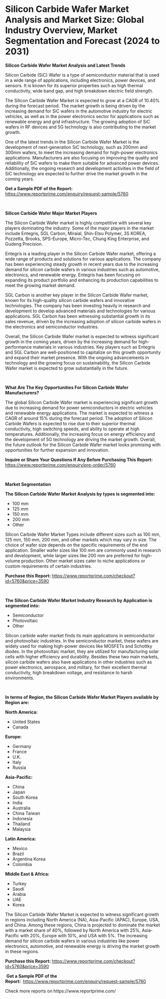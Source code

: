 <p><h1>Silicon Carbide Wafer Market Analysis and Market Size: Global Industry Overview, Market Segmentation and Forecast (2024 to 2031)</h1></p><p><strong>Silicon Carbide Wafer Market Analysis and Latest Trends</strong></p>
<p><p>Silicon Carbide (SiC) Wafer is a type of semiconductor material that is used in a wide range of applications, including electronics, power devices, and sensors. It is known for its superior properties such as high thermal conductivity, wide band gap, and high breakdown electric field strength.</p><p>The Silicon Carbide Wafer Market is expected to grow at a CAGR of 10.40% during the forecast period. The market growth is being driven by the increasing demand for SiC wafers in the automotive industry for electric vehicles, as well as in the power electronics sector for applications such as renewable energy and grid infrastructure. The growing adoption of SiC wafers in RF devices and 5G technology is also contributing to the market growth.</p><p>One of the latest trends in the Silicon Carbide Wafer Market is the development of next-generation SiC technology, such as 200mm and 300mm wafers, to meet the increasing demand for high-power electronics applications. Manufacturers are also focusing on improving the quality and reliability of SiC wafers to make them suitable for advanced power devices. Additionally, the ongoing research and development activities in the field of SiC technology are expected to further drive the market growth in the coming years.</p></p>
<p><strong>Get a Sample PDF of the Report:&nbsp;</strong> <a href="https://www.reportprime.com/enquiry/request-sample/5760">https://www.reportprime.com/enquiry/request-sample/5760</a></p>
<p>&nbsp;</p>
<p><strong>Silicon Carbide Wafer Major Market Players</strong></p>
<p><p>The Silicon Carbide Wafer market is highly competitive with several key players dominating the industry. Some of the major players in the market include Entegris, SGL Carbon, Miraial, Shin-Etsu Polymer, 3S KOREA, Pozzetta, Brooks, SPS-Europe, Micro-Tec, Chung King Enterprise, and Gudeng Precision.</p><p>Entegris is a leading player in the Silicon Carbide Wafer market, offering a wide range of products and solutions for various applications. The company has been experiencing steady growth in recent years due to the increasing demand for silicon carbide wafers in various industries such as automotive, electronics, and renewable energy. Entegris has been focusing on expanding its product portfolio and enhancing its production capabilities to meet the growing market demand.</p><p>SGL Carbon is another key player in the Silicon Carbide Wafer market, known for its high-quality silicon carbide wafers and innovative technologies. The company has been investing heavily in research and development to develop advanced materials and technologies for various applications. SGL Carbon has been witnessing substantial growth in its sales revenue, driven by the increasing adoption of silicon carbide wafers in the electronics and semiconductor industries.</p><p>Overall, the Silicon Carbide Wafer market is expected to witness significant growth in the coming years, driven by the increasing demand for high-performance materials in various industries. Key players such as Entegris and SGL Carbon are well-positioned to capitalize on this growth opportunity and expand their market presence. With the ongoing advancements in technology and the growing focus on sustainability, the Silicon Carbide Wafer market is expected to grow substantially in the future.</p></p>
<p>&nbsp;</p>
<p><strong>What Are The Key Opportunities For Silicon Carbide Wafer Manufacturers?</strong></p>
<p><p>The global Silicon Carbide Wafer market is experiencing significant growth due to increasing demand for power semiconductors in electric vehicles and renewable energy applications. The market is expected to witness a CAGR of around 15% during the forecast period. The adoption of Silicon Carbide Wafers is expected to rise due to their superior thermal conductivity, high switching speeds, and ability to operate at high temperatures. Additionally, the increasing focus on energy efficiency and the development of 5G technology are driving the market growth. Overall, the future outlook for the Silicon Carbide Wafer market looks promising with opportunities for further expansion and innovation.</p></p>
<p><strong>Inquire or Share Your Questions If Any Before Purchasing This Report:</strong> <a href="https://www.reportprime.com/enquiry/pre-order/5760">https://www.reportprime.com/enquiry/pre-order/5760</a></p>
<p>&nbsp;</p>
<p><strong>Market Segmentation</strong></p>
<p><strong>The Silicon Carbide Wafer Market Analysis by types is segmented into:</strong></p>
<p><ul><li>100 mm</li><li>125 mm</li><li>150 mm</li><li>200 mm</li><li>Other</li></ul></p>
<p><p>Silicon Carbide Wafer Market Types include different sizes such as 100 mm, 125 mm, 150 mm, 200 mm, and other markets which may vary in size. The choice of wafer size depends on the specific requirements of the end application. Smaller wafer sizes like 100 mm are commonly used in research and development, while larger sizes like 200 mm are preferred for high-volume production. Other market sizes cater to niche applications or custom requirements of certain industries.</p></p>
<p><strong>Purchase this Report:&nbsp;</strong><a href="https://www.reportprime.com/checkout?id=5760&price=3590">https://www.reportprime.com/checkout?id=5760&price=3590</a></p>
<p>&nbsp;</p>
<p><strong>The Silicon Carbide Wafer Market Industry Research by Application is segmented into:</strong></p>
<p><ul><li>Semiconductor</li><li>Photovoltaic</li><li>Other</li></ul></p>
<p><p>Silicon carbide wafer market finds its main applications in semiconductor and photovoltaic industries. In the semiconductor market, these wafers are widely used for making high-power devices like MOSFETs and Schottky diodes. In the photovoltaic market, they are utilized for manufacturing solar cells with higher efficiency and durability. Besides these two main markets, silicon carbide wafers also have applications in other industries such as power electronics, aerospace, and military, for their excellent thermal conductivity, high breakdown voltage, and resistance to harsh environments.</p></p>
<p>&nbsp;</p>
<p><strong>In terms of Region, the Silicon Carbide Wafer Market Players available by Region are:</strong></p>
<p>
    <p> <strong> North America: </strong>
        <ul>
            <li>United States</li>
            <li>Canada</li>
        </ul>
        </p> 
    <p> <strong> Europe: </strong>
        <ul>
            <li>Germany</li>
            <li>France</li>
            <li>U.K.</li>
            <li>Italy</li>
            <li>Russia</li>
        </ul>
        </p> 
    <p> <strong> Asia-Pacific: </strong>
        <ul>
            <li>China</li>
            <li>Japan</li>
            <li>South Korea</li>
            <li>India</li>
            <li>Australia</li>
            <li>China Taiwan</li>
            <li>Indonesia</li>
            <li>Thailand</li>
            <li>Malaysia</li>
        </ul>
        </p> 
    <p> <strong> Latin America: </strong>
        <ul>
            <li>Mexico</li>
            <li>Brazil</li>
            <li>Argentina Korea</li>
            <li>Colombia</li>
        </ul>
        </p> 
    <p> <strong> Middle East & Africa: </strong>
        <ul>
            <li>Turkey</li>
            <li>Saudi</li>
            <li>Arabia</li>
            <li>UAE</li>
            <li>Korea</li>
        </ul>
    </p>
    </p>
<p><p>The Silicon Carbide Wafer Market is expected to witness significant growth in regions including North America (NA), Asia-Pacific (APAC), Europe, USA, and China. Among these regions, China is projected to dominate the market with a market share of 40%, followed by North America with 25%, Asia-Pacific with 20%, Europe with 10%, and USA with 5%. The increasing demand for silicon carbide wafers in various industries like power electronics, automotive, and renewable energy is driving the market growth in these regions.</p></p>
<p><strong>Purchase this Report: </strong><a href="https://www.reportprime.com/checkout?id=5760&price=3590">https://www.reportprime.com/checkout?id=5760&price=3590</a></p>
<p>&nbsp;<strong>Get a Sample PDF of the Report:&nbsp;&nbsp;</strong><a href="https://www.reportprime.com/enquiry/request-sample/5760">https://www.reportprime.com/enquiry/request-sample/5760</a></p>
<p><strong></strong></p>
<p>Check more reports on https://www.reportprime.com/</p>